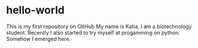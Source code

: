 # hello-world
This is my first repository on GItHub 
My name is Katia, I am a biotechnology student. Recently I also started to try myself at progamming on python. Somehow I emerged here.
